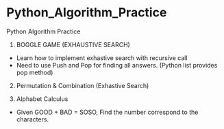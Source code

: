 # Python_Algorithm_Practice
Python Algorithm Practice 

1. BOGGLE GAME (EXHAUSTIVE SEARCH)
 * Learn how to implement exhastive search with recursive call
 * Need to use Push and Pop for finding all answers. (Python list provides pop method) 

2. Permutation & Combination (Exhastive Search)


3. Alphabet Calculus
 * Given GOOD + BAD = SOSO, Find the number correspond to the characters. 

